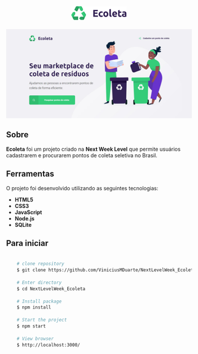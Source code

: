 <h1 align="center">
   <img src="./github/logo-ecoleta.png" width="150px"/>
</h1>


<p align="center">
   <img src="./github/intro-ecoleta.jpeg" width=""/>
</p>


## Sobre

**Ecoleta** foi um projeto criado na **Next Week Level** que permite usuários cadastrarem e procurarem pontos de coleta seletiva no Brasil.


## Ferramentas

O projeto foi desenvolvido utilizando as seguintes tecnologias:

- **HTML5**
- **CSS3**
- **JavaScript**
- **Node.js**
- **SQLite**

## Para iniciar

```bash

    # clone repository
    $ git clone https://github.com/ViniciusMDuarte/NextLevelWeek_Ecoleta.git

    # Enter directory
    $ cd NextLevelWeek_Ecoleta

    # Install package
    $ npm install
    
    # Start the project
    $ npm start

    # View browser
    $ http://localhost:3000/
```
